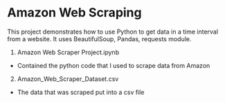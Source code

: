 # Amazon Web Scraping

This project demonstrates how to use Python to get data in a time interval from a website. It uses BeautifulSoup, Pandas, requests module.  

1. Amazon Web Scraper Project.ipynb
- Contained the python code that I used to scrape data from Amazon
2. Amazon_Web_Scraper_Dataset.csv
- The data that was scraped put into a csv file

